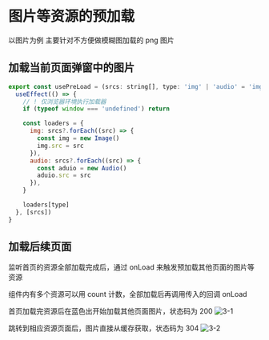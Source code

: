 # 图片等资源的预加载

以图片为例
主要针对不方便做模糊图加载的 png 图片

## 加载当前页面弹窗中的图片

```js
export const usePreLoad = (srcs: string[], type: 'img' | 'audio' = 'img') => {
  useEffect(() => {
    // ! 仅浏览器环境执行加载器
    if (typeof window === 'undefined') return

    const loaders = {
      img: srcs?.forEach((src) => {
        const img = new Image()
        img.src = src
      }),
      audio: srcs?.forEach((src) => {
        const aduio = new Audio()
        aduio.src = src
      }),
    }

    loaders[type]
  }, [srcs])
}
```

## 加载后续页面

监听首页的资源全部加载完成后，通过 onLoad 来触发预加载其他页面的图片等资源

组件内有多个资源可以用 count 计数，全部加载后再调用传入的回调 onLoad

首页加载完资源后在蓝色出开始加载其他页面图片，状态码为 200
![3-1](/img/interview/4/3-1.jpg)

跳转到相应资源页面后，图片直接从缓存获取，状态码为 304
![3-2](/img/interview/4/3-2.jpg)
